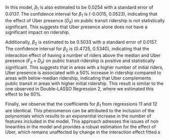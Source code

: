 In this model, $\beta_1$ is also estimated to be 0.0254 with a standard error of 0.0137. The confidence interval for $\beta_1$ is (-0.0015, 0.0523), indicating that the effect of Uber presence ($D_{it}$) on public transit ridership is not statistically significant. This suggests that Uber presence alone does not have a significant impact on ridership.

Additionally, $\beta_2$ is estimated to be 0.5033 with a standard error of 0.0157. The confidence interval for $\beta_2$ is (0.4725, 0.5340), indicating that the interaction effect of having a number of riders above the median and Uber presence ($F_{it} \times D_{it}$) on public transit ridership is positive and statistically significant. This suggests that in areas with a higher number of initial riders, Uber presence is associated with a 50% increase in ridership compared to areas with below-median ridership, indicating that Uber complements public transit in areas with higher initial ridership. This result is similar to the one observed in Double-LASSO Regression 2, where we estimated this effect to be 60%.

Finally, we observe that the coefficients for $\beta_1$ from regressions 11 and 12 are identical. This phenomenon can be attributed to the inclusion of the polynomials which results to an exponential increase in the number of features included in the model. This approach adresses the issues of non linearities in the model and provides a robust estimation for the effect of Uber, which remains unaffected by change in the interaction effect fitted.s
